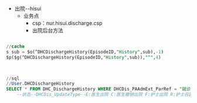- 出院--hisui
	- 业务点
		- csp：nur.hisui.discharge.csp
		- 出院后台方法



```sql

//cache
s sub = $o(^DHCDischargeHistory(EpisodeID,"History",sub),-1)
$p($g(^DHCDischargeHistory(EpisodeID,"History",sub)),"^",4)

  

//sql
//User.DHCDischargeHistory
SELECT * FROM DHC_DischargeHistory WHERE DHCDis_PAAdmExt_ParRef = "就诊号"
	--状态--DHCDis_UpdateType--E:医生出院 C:医生撤销出院 F:护士出院 R:护士召回病人 B:费用调整  T:结束费用调整
```